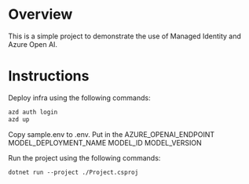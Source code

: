 # Overview
This is a simple project to demonstrate the use of Managed Identity and Azure Open AI.

# Instructions

Deploy infra using the following commands:
```bash
azd auth login
azd up
```
Copy sample.env to .env.
Put in the
AZURE_OPENAI_ENDPOINT
MODEL_DEPLOYMENT_NAME
MODEL_ID
MODEL_VERSION

Run the project using the following commands:

```
dotnet run --project ./Project.csproj
```